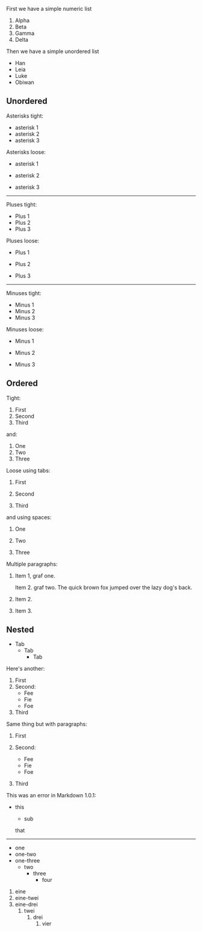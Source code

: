 ﻿
First we have a simple numeric list
1. Alpha
1. Beta
2. Gamma
3. Delta

Then we have a simple unordered list
* Han
* Leia
* Luke
* Obiwan

## Unordered

Asterisks tight:
*	asterisk 1
*	asterisk 2
*	asterisk 3


Asterisks loose:
*	asterisk 1

*	asterisk 2

*	asterisk 3

* * *

Pluses tight:
+	Plus 1
+	Plus 2
+	Plus 3


Pluses loose:
+	Plus 1

+	Plus 2

+	Plus 3

* * *


Minuses tight:
-	Minus 1
-	Minus 2
-	Minus 3


Minuses loose:
-	Minus 1

-	Minus 2

-	Minus 3


## Ordered

Tight:
1.	First
2.	Second
3.	Third

and:
1. One
2. Two
3. Three


Loose using tabs:
1.	First

2.	Second

3.	Third

and using spaces:
1. One

2. Two

3. Three

Multiple paragraphs:
1.	Item 1, graf one.

	Item 2. graf two. The quick brown fox jumped over the lazy dog's
	back.
	
2.	Item 2.

3.	Item 3.



## Nested
*	Tab
	*	Tab
		*	Tab

Here's another:
1. First
2. Second:
	* Fee
	* Fie
	* Foe
3. Third

Same thing but with paragraphs:
1. First

2. Second:
	* Fee
	* Fie
	* Foe

3. Third


This was an error in Markdown 1.0.1:
*	this

	*	sub

	that


* * * *

* one
 * one-two
* one-three
  * two
    * three
      * four
1. eine
  1. eine-twei
1. eine-drei
   1. twei
      1. drei
         1. vier
